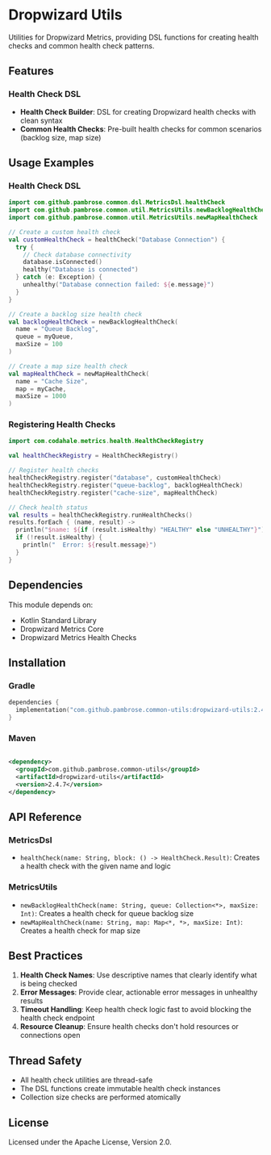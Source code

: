 # Dropwizard Utils

Utilities for Dropwizard Metrics, providing DSL functions for creating health checks and common health check patterns.

## Features

### Health Check DSL

- **Health Check Builder**: DSL for creating Dropwizard health checks with clean syntax
- **Common Health Checks**: Pre-built health checks for common scenarios (backlog size, map size)

## Usage Examples

### Health Check DSL

```kotlin
import com.github.pambrose.common.dsl.MetricsDsl.healthCheck
import com.github.pambrose.common.util.MetricsUtils.newBacklogHealthCheck
import com.github.pambrose.common.util.MetricsUtils.newMapHealthCheck

// Create a custom health check
val customHealthCheck = healthCheck("Database Connection") {
  try {
    // Check database connectivity
    database.isConnected()
    healthy("Database is connected")
  } catch (e: Exception) {
    unhealthy("Database connection failed: ${e.message}")
  }
}

// Create a backlog size health check
val backlogHealthCheck = newBacklogHealthCheck(
  name = "Queue Backlog",
  queue = myQueue,
  maxSize = 100
)

// Create a map size health check
val mapHealthCheck = newMapHealthCheck(
  name = "Cache Size",
  map = myCache,
  maxSize = 1000
)
```

### Registering Health Checks

```kotlin
import com.codahale.metrics.health.HealthCheckRegistry

val healthCheckRegistry = HealthCheckRegistry()

// Register health checks
healthCheckRegistry.register("database", customHealthCheck)
healthCheckRegistry.register("queue-backlog", backlogHealthCheck)
healthCheckRegistry.register("cache-size", mapHealthCheck)

// Check health status
val results = healthCheckRegistry.runHealthChecks()
results.forEach { (name, result) ->
  println("$name: ${if (result.isHealthy) "HEALTHY" else "UNHEALTHY"}")
  if (!result.isHealthy) {
    println("  Error: ${result.message}")
  }
}
```

## Dependencies

This module depends on:

- Kotlin Standard Library
- Dropwizard Metrics Core
- Dropwizard Metrics Health Checks

## Installation

### Gradle

```kotlin
dependencies {
  implementation("com.github.pambrose.common-utils:dropwizard-utils:2.4.7")
}
```

### Maven

```xml

<dependency>
  <groupId>com.github.pambrose.common-utils</groupId>
  <artifactId>dropwizard-utils</artifactId>
  <version>2.4.7</version>
</dependency>
```

## API Reference

### MetricsDsl

- `healthCheck(name: String, block: () -> HealthCheck.Result)`: Creates a health check with the given name and logic

### MetricsUtils

- `newBacklogHealthCheck(name: String, queue: Collection<*>, maxSize: Int)`: Creates a health check for queue backlog
  size
- `newMapHealthCheck(name: String, map: Map<*, *>, maxSize: Int)`: Creates a health check for map size

## Best Practices

1. **Health Check Names**: Use descriptive names that clearly identify what is being checked
2. **Error Messages**: Provide clear, actionable error messages in unhealthy results
3. **Timeout Handling**: Keep health check logic fast to avoid blocking the health check endpoint
4. **Resource Cleanup**: Ensure health checks don't hold resources or connections open

## Thread Safety

- All health check utilities are thread-safe
- The DSL functions create immutable health check instances
- Collection size checks are performed atomically

## License

Licensed under the Apache License, Version 2.0.
